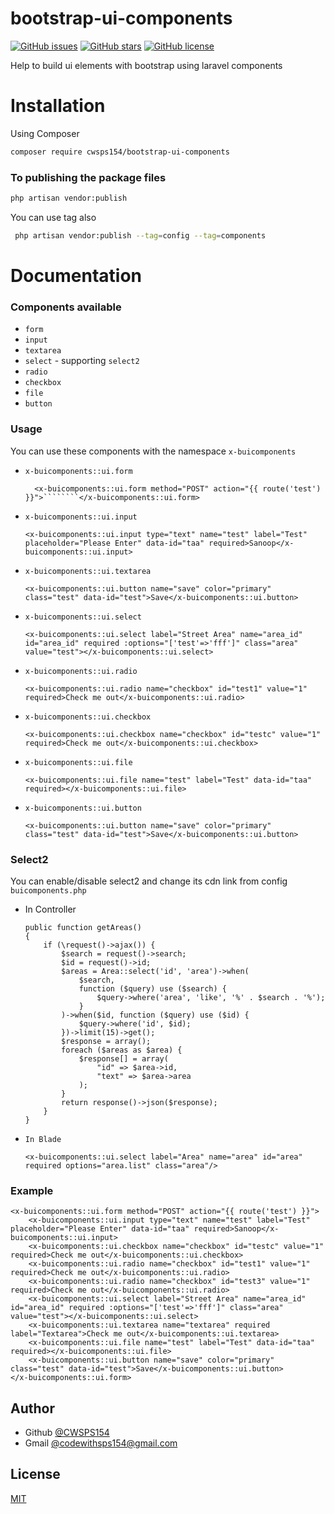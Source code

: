 # bootstrap-ui-components
<a href="https://github.com/CWSPS154/bootstrap-ui-components/issues"><img alt="GitHub issues" src="https://img.shields.io/github/issues/CWSPS154/bootstrap-ui-components"></a>
<a href="https://github.com/CWSPS154/bootstrap-ui-components/stargazers"><img alt="GitHub stars" src="https://img.shields.io/github/stars/CWSPS154/bootstrap-ui-components"></a>
<a href="https://github.com/CWSPS154/bootstrap-ui-components"><img alt="GitHub license" src="https://img.shields.io/github/license/CWSPS154/bootstrap-ui-components"></a>

Help to build ui elements with bootstrap using laravel components
# Installation
Using Composer
```bash
composer require cwsps154/bootstrap-ui-components
```
### To publishing the package files
```bash
php artisan vendor:publish
```
You can use tag also
```bash
 php artisan vendor:publish --tag=config --tag=components
```
# Documentation
### Components available
- `form`
- `input`
- `textarea`
- `select` - supporting `select2`
- `radio`
- `checkbox`
- `file`
- `button`
### Usage
You can use these components with the namespace `x-buicomponents`
- `x-buicomponents::ui.form`

        <x-buicomponents::ui.form method="POST" action="{{ route('test') }}">````````</x-buicomponents::ui.form>
- `x-buicomponents::ui.input`

      <x-buicomponents::ui.input type="text" name="test" label="Test" placeholder="Please Enter" data-id="taa" required>Sanoop</x-buicomponents::ui.input>
- `x-buicomponents::ui.textarea`

      <x-buicomponents::ui.button name="save" color="primary" class="test" data-id="test">Save</x-buicomponents::ui.button>
- `x-buicomponents::ui.select`

      <x-buicomponents::ui.select label="Street Area" name="area_id" id="area_id" required :options="['test'=>'fff']" class="area" value="test"></x-buicomponents::ui.select>
- `x-buicomponents::ui.radio`

      <x-buicomponents::ui.radio name="checkbox" id="test1" value="1" required>Check me out</x-buicomponents::ui.radio>
- `x-buicomponents::ui.checkbox`

      <x-buicomponents::ui.checkbox name="checkbox" id="testc" value="1" required>Check me out</x-buicomponents::ui.checkbox>
- `x-buicomponents::ui.file`

      <x-buicomponents::ui.file name="test" label="Test" data-id="taa" required></x-buicomponents::ui.file>
- `x-buicomponents::ui.button`

      <x-buicomponents::ui.button name="save" color="primary" class="test" data-id="test">Save</x-buicomponents::ui.button>

### Select2
You can enable/disable select2 and change its cdn link from config `buicomponents.php`
- In Controller
    ```
  public function getAreas()
    {
        if (\request()->ajax()) {
            $search = request()->search;
            $id = request()->id;
            $areas = Area::select('id', 'area')->when(
                $search,
                function ($query) use ($search) {
                    $query->where('area', 'like', '%' . $search . '%');
                }
            )->when($id, function ($query) use ($id) {
                $query->where('id', $id);
            })->limit(15)->get();
            $response = array();
            foreach ($areas as $area) {
                $response[] = array(
                    "id" => $area->id,
                    "text" => $area->area
                );
            }
            return response()->json($response);
        }
    }
- `In Blade`

      <x-buicomponents::ui.select label="Area" name="area" id="area" required options="area.list" class="area"/>

### Example
    <x-buicomponents::ui.form method="POST" action="{{ route('test') }}">
        <x-buicomponents::ui.input type="text" name="test" label="Test" placeholder="Please Enter" data-id="taa" required>Sanoop</x-buicomponents::ui.input>
        <x-buicomponents::ui.checkbox name="checkbox" id="testc" value="1" required>Check me out</x-buicomponents::ui.checkbox>
        <x-buicomponents::ui.radio name="checkbox" id="test1" value="1" required>Check me out</x-buicomponents::ui.radio>
        <x-buicomponents::ui.radio name="checkbox" id="test3" value="1" required>Check me out</x-buicomponents::ui.radio>
        <x-buicomponents::ui.select label="Street Area" name="area_id" id="area_id" required :options="['test'=>'fff']" class="area" value="test"></x-buicomponents::ui.select>
        <x-buicomponents::ui.textarea name="textarea" required label="Textarea">Check me out</x-buicomponents::ui.textarea>
        <x-buicomponents::ui.file name="test" label="Test" data-id="taa" required></x-buicomponents::ui.file>
        <x-buicomponents::ui.button name="save" color="primary" class="test" data-id="test">Save</x-buicomponents::ui.button>
    </x-buicomponents::ui.form>

## Author

- Github [@CWSPS154](https://www.github.com/CWSPS154)
- Gmail [@codewithsps154@gmail.com](mailto:codewithsps154@gmail.com)
## License

[MIT](https://choosealicense.com/licenses/mit/)
